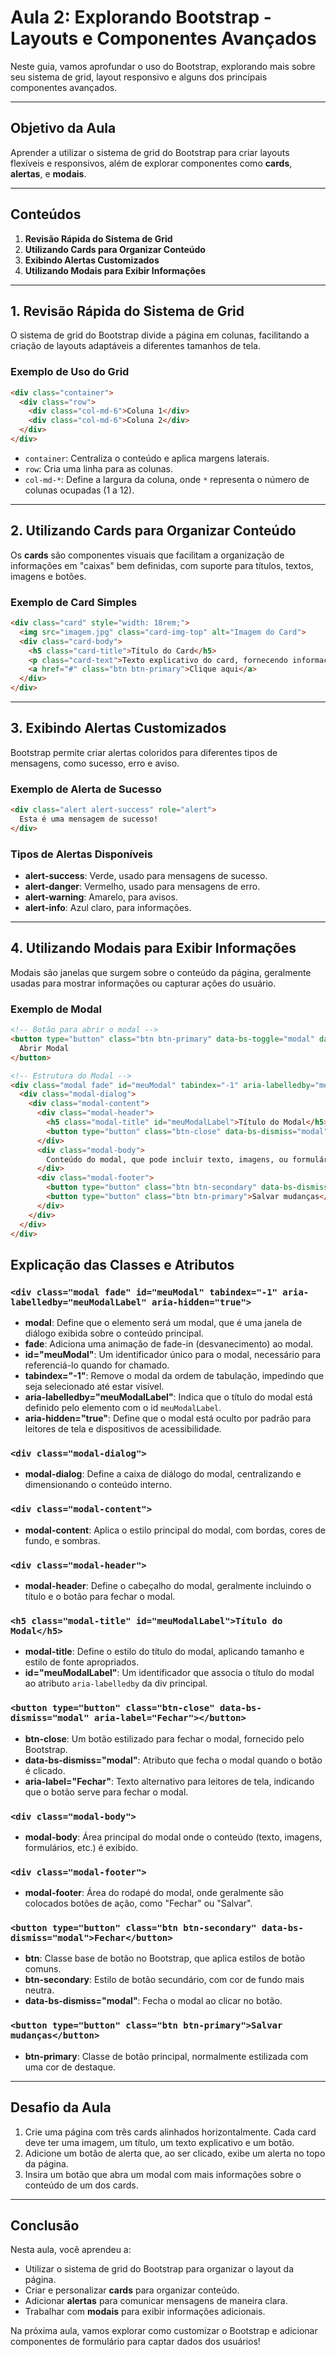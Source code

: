# Aula 2: Explorando Bootstrap - Layouts e Componentes Avançados

Neste guia, vamos aprofundar o uso do Bootstrap, explorando mais sobre seu sistema de grid, layout responsivo e alguns dos principais componentes avançados.

---

## Objetivo da Aula
Aprender a utilizar o sistema de grid do Bootstrap para criar layouts flexíveis e responsivos, além de explorar componentes como **cards**, **alertas**, e **modais**.

---

## Conteúdos

1. **Revisão Rápida do Sistema de Grid**
2. **Utilizando Cards para Organizar Conteúdo**
3. **Exibindo Alertas Customizados**
4. **Utilizando Modais para Exibir Informações**

---

## 1. Revisão Rápida do Sistema de Grid

O sistema de grid do Bootstrap divide a página em colunas, facilitando a criação de layouts adaptáveis a diferentes tamanhos de tela.

### Exemplo de Uso do Grid

```html
<div class="container">
  <div class="row">
    <div class="col-md-6">Coluna 1</div>
    <div class="col-md-6">Coluna 2</div>
  </div>
</div>
```

- `container`: Centraliza o conteúdo e aplica margens laterais.
- `row`: Cria uma linha para as colunas.
- `col-md-*`: Define a largura da coluna, onde `*` representa o número de colunas ocupadas (1 a 12).

---

## 2. Utilizando Cards para Organizar Conteúdo

Os **cards** são componentes visuais que facilitam a organização de informações em "caixas" bem definidas, com suporte para títulos, textos, imagens e botões.

### Exemplo de Card Simples

```html
<div class="card" style="width: 18rem;">
  <img src="imagem.jpg" class="card-img-top" alt="Imagem do Card">
  <div class="card-body">
    <h5 class="card-title">Título do Card</h5>
    <p class="card-text">Texto explicativo do card, fornecendo informações adicionais.</p>
    <a href="#" class="btn btn-primary">Clique aqui</a>
  </div>
</div>
```

---

## 3. Exibindo Alertas Customizados

Bootstrap permite criar alertas coloridos para diferentes tipos de mensagens, como sucesso, erro e aviso.

### Exemplo de Alerta de Sucesso

```html
<div class="alert alert-success" role="alert">
  Esta é uma mensagem de sucesso!
</div>
```

### Tipos de Alertas Disponíveis

- **alert-success**: Verde, usado para mensagens de sucesso.
- **alert-danger**: Vermelho, usado para mensagens de erro.
- **alert-warning**: Amarelo, para avisos.
- **alert-info**: Azul claro, para informações.

---

## 4. Utilizando Modais para Exibir Informações

Modais são janelas que surgem sobre o conteúdo da página, geralmente usadas para mostrar informações ou capturar ações do usuário.

### Exemplo de Modal

```html
<!-- Botão para abrir o modal -->
<button type="button" class="btn btn-primary" data-bs-toggle="modal" data-bs-target="#meuModal">
  Abrir Modal
</button>

<!-- Estrutura do Modal -->
<div class="modal fade" id="meuModal" tabindex="-1" aria-labelledby="meuModalLabel" aria-hidden="true">
  <div class="modal-dialog">
    <div class="modal-content">
      <div class="modal-header">
        <h5 class="modal-title" id="meuModalLabel">Título do Modal</h5>
        <button type="button" class="btn-close" data-bs-dismiss="modal" aria-label="Fechar"></button>
      </div>
      <div class="modal-body">
        Conteúdo do modal, que pode incluir texto, imagens, ou formulários.
      </div>
      <div class="modal-footer">
        <button type="button" class="btn btn-secondary" data-bs-dismiss="modal">Fechar</button>
        <button type="button" class="btn btn-primary">Salvar mudanças</button>
      </div>
    </div>
  </div>
</div>
```

## Explicação das Classes e Atributos

### `<div class="modal fade" id="meuModal" tabindex="-1" aria-labelledby="meuModalLabel" aria-hidden="true">`
- **modal**: Define que o elemento será um modal, que é uma janela de diálogo exibida sobre o conteúdo principal.
- **fade**: Adiciona uma animação de fade-in (desvanecimento) ao modal.
- **id="meuModal"**: Um identificador único para o modal, necessário para referenciá-lo quando for chamado.
- **tabindex="-1"**: Remove o modal da ordem de tabulação, impedindo que seja selecionado até estar visível.
- **aria-labelledby="meuModalLabel"**: Indica que o título do modal está definido pelo elemento com o id `meuModalLabel`.
- **aria-hidden="true"**: Define que o modal está oculto por padrão para leitores de tela e dispositivos de acessibilidade.

### `<div class="modal-dialog">`
- **modal-dialog**: Define a caixa de diálogo do modal, centralizando e dimensionando o conteúdo interno.

### `<div class="modal-content">`
- **modal-content**: Aplica o estilo principal do modal, com bordas, cores de fundo, e sombras.

### `<div class="modal-header">`
- **modal-header**: Define o cabeçalho do modal, geralmente incluindo o título e o botão para fechar o modal.

### `<h5 class="modal-title" id="meuModalLabel">Título do Modal</h5>`
- **modal-title**: Define o estilo do título do modal, aplicando tamanho e estilo de fonte apropriados.
- **id="meuModalLabel"**: Um identificador que associa o título do modal ao atributo `aria-labelledby` da div principal.

### `<button type="button" class="btn-close" data-bs-dismiss="modal" aria-label="Fechar"></button>`
- **btn-close**: Um botão estilizado para fechar o modal, fornecido pelo Bootstrap.
- **data-bs-dismiss="modal"**: Atributo que fecha o modal quando o botão é clicado.
- **aria-label="Fechar"**: Texto alternativo para leitores de tela, indicando que o botão serve para fechar o modal.

### `<div class="modal-body">`
- **modal-body**: Área principal do modal onde o conteúdo (texto, imagens, formulários, etc.) é exibido.

### `<div class="modal-footer">`
- **modal-footer**: Área do rodapé do modal, onde geralmente são colocados botões de ação, como "Fechar" ou "Salvar".

### `<button type="button" class="btn btn-secondary" data-bs-dismiss="modal">Fechar</button>`
- **btn**: Classe base de botão no Bootstrap, que aplica estilos de botão comuns.
- **btn-secondary**: Estilo de botão secundário, com cor de fundo mais neutra.
- **data-bs-dismiss="modal"**: Fecha o modal ao clicar no botão.

### `<button type="button" class="btn btn-primary">Salvar mudanças</button>`
- **btn-primary**: Classe de botão principal, normalmente estilizada com uma cor de destaque.


---

## Desafio da Aula

1. Crie uma página com três cards alinhados horizontalmente. Cada card deve ter uma imagem, um título, um texto explicativo e um botão.
2. Adicione um botão de alerta que, ao ser clicado, exibe um alerta no topo da página.
3. Insira um botão que abra um modal com mais informações sobre o conteúdo de um dos cards.

---

## Conclusão

Nesta aula, você aprendeu a:
- Utilizar o sistema de grid do Bootstrap para organizar o layout da página.
- Criar e personalizar **cards** para organizar conteúdo.
- Adicionar **alertas** para comunicar mensagens de maneira clara.
- Trabalhar com **modais** para exibir informações adicionais.

Na próxima aula, vamos explorar como customizar o Bootstrap e adicionar componentes de formulário para captar dados dos usuários!
